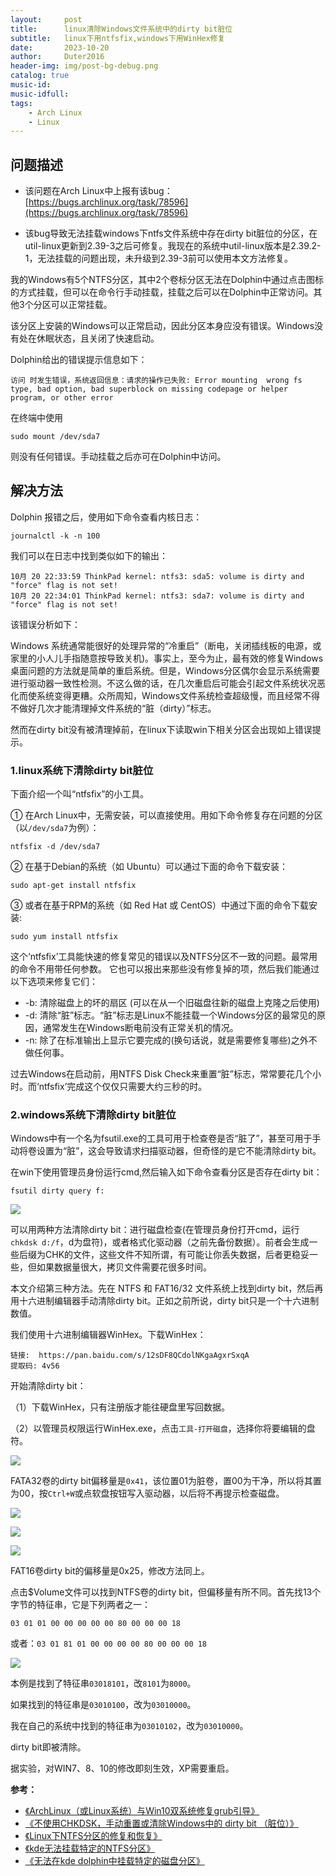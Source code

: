 ```yaml
---
layout:     post
title:      linux清除Windows文件系统中的dirty bit脏位
subtitle:   linux下用ntfsfix,windows下用WinHex修复
date:       2023-10-20
author:     Duter2016
header-img: img/post-bg-debug.png
catalog: true
music-id: 
music-idfull: 
tags:
    - Arch Linux
    - Linux
---
```



## 问题描述

* 该问题在Arch Linux中上报有该bug： [https://bugs.archlinux.org/task/78596](https://bugs.archlinux.org/task/78596)

* 该bug导致无法挂载windows下ntfs文件系统中存在dirty bit脏位的分区，在util-linux更新到2.39-3之后可修复。我现在的系统中util-linux版本是2.39.2-1，无法挂载的问题出现，未升级到2.39-3前可以使用本文方法修复。

我的Windows有5个NTFS分区，其中2个卷标分区无法在Dolphin中通过点击图标的方式挂载，但可以在命令行手动挂载，挂载之后可以在Dolphin中正常访问。其他3个分区可以正常挂载。

该分区上安装的Windows可以正常启动，因此分区本身应没有错误。Windows没有处在休眠状态，且关闭了快速启动。

Dolphin给出的错误提示信息如下：

`访问 时发生错误，系统返回信息：请求的操作已失败: Error mounting  wrong fs type, bad option, bad superblock on missing codepage or helper program, or other error`

在终端中使用

`sudo mount /dev/sda7`

则没有任何错误。手动挂载之后亦可在Dolphin中访问。

## 解决方法

Dolphin 报错之后，使用如下命令查看内核日志：

`journalctl -k -n 100`

我们可以在日志中找到类似如下的输出：

```
10月 20 22:33:59 ThinkPad kernel: ntfs3: sda5: volume is dirty and "force" flag is not set!
10月 20 22:34:01 ThinkPad kernel: ntfs3: sda7: volume is dirty and "force" flag is not set!
```
该错误分析如下：

Windows 系统通常能很好的处理异常的“冷重启”（断电，关闭插线板的电源，或家里的小人儿手指随意按导致关机)。事实上，至今为止，最有效的修复Windows桌面问题的方法就是简单的重启系统。但是，Windows分区偶尔会显示系统需要进行驱动器一致性检测。不这么做的话，在几次重启后可能会引起文件系统状况恶化而使系统变得更糟。众所周知，Windows文件系统检查超级慢，而且经常不得不做好几次才能清理掉文件系统的“脏（dirty）”标志。

然而在dirty bit没有被清理掉前，在linux下读取win下相关分区会出现如上错误提示。

### 1.linux系统下清除dirty bit脏位

下面介绍一个叫“ntfsfix”的小工具。

① 在Arch Linux中，无需安装，可以直接使用。用如下命令修复存在问题的分区（以`/dev/sda7`为例）：

`ntfsfix -d /dev/sda7`

② 在基于Debian的系统（如 Ubuntu）可以通过下面的命令下载安装：

`sudo apt-get install ntfsfix`

③ 或者在基于RPM的系统（如 Red Hat 或 CentOS）中通过下面的命令下载安装:

`sudo yum install ntfsfix`

这个‘ntfsfix’工具能快速的修复常见的错误以及NTFS分区不一致的问题。最常用的命令不用带任何参数。 它也可以报出来那些没有修复掉的项，然后我们能通过以下选项来修复它们：

* -b: 清除磁盘上的坏的扇区 (可以在从一个旧磁盘往新的磁盘上克隆之后使用)
* -d: 清除“脏”标志。“脏”标志是Linux不能挂载一个Windows分区的最常见的原因，通常发生在Windows断电前没有正常关机的情况。
* -n: 除了在标准输出上显示它要完成的(换句话说，就是需要修复哪些)之外不做任何事。

过去Windows在启动前，用NTFS Disk Check来重置“脏”标志，常常要花几个小时。而‘ntfsfix’完成这个仅仅只需要大约三秒的时。

### 2.windows系统下清除dirty bit脏位

Windows中有一个名为fsutil.exe的工具可用于检查卷是否“脏了”，甚至可用于手动将卷设置为“脏”，这会导致请求扫描驱动器，但奇怪的是它不能清除dirty bit。

在win下使用管理员身份运行cmd,然后输入如下命令查看分区是否存在dirty bit：

`fsutil dirty query f:`

![](https://cdn.jsdelivr.net/gh/Duter2016/GitNote-images/Images/2023/10/dirty-bit001.png)

可以用两种方法清除dirty bit：进行磁盘检查(在管理员身份打开cmd，运行`chkdsk d:/f`，d为盘符)，或者格式化驱动器（之前先备份数据）。前者会生成一些​ ​后缀为CHK的文件​​，这些文件不知所谓，有可能让你丢失数据，后者更稳妥一些，但如果数据量很大，拷贝文件需要花很多时间。

本文介绍第三种方法。先在 NTFS 和 FAT16/32 文件系统上找到dirty bit，然后再用十六进制编辑器手动清除dirty bit。正如之前所说，dirty bit只是一个十六进制数值。

我们使用十六进制编辑器WinHex。下载WinHex：

```
链接: ​ ​https://pan.baidu.com/s/12sDF8QCdolNKgaAgxrSxqA​​​​​​​​​​​​​​​​​
提取码: 4v56
```

开始清除dirty bit：

（1）下载WinHex，只有注册版才能往硬盘里写回数据。

（2）以管理员权限运行WinHex.exe，点击`工具-打开磁盘`，选择你将要编辑的盘符。

![](https://cdn.jsdelivr.net/gh/Duter2016/GitNote-images/Images/2023/10/dirty-bit002.png)

FATA32卷的dirty bit偏移量是`0x41`，该位置01为脏卷，置00为干净，所以将其置为00，按`Ctrl+W`或点软盘按钮写入驱动器，以后将不再提示检查磁盘。

![](https://cdn.jsdelivr.net/gh/Duter2016/GitNote-images/Images/2023/10/dirty-bit003.png)

![](https://cdn.jsdelivr.net/gh/Duter2016/GitNote-images/Images/2023/10/dirty-bit004.png)

![](https://cdn.jsdelivr.net/gh/Duter2016/GitNote-images/Images/2023/10/dirty-bit005.png)

FAT16卷dirty bit的偏移量是0x25，修改方法同上。

点击$Volume文件可以找到NTFS卷的dirty bit，但偏移量有所不同。首先找13个字节的特征串，它是下列两者之一：

`03 01 01 00 00 00 00 00 80 00 00 00 18`

或者：`03 01 81 01 00 00 00 00 80 00 00 00 18`

![](https://cdn.jsdelivr.net/gh/Duter2016/GitNote-images/Images/2023/10/dirty-bit006.png)

本例是找到了特征串`03018101`，改`8101`为`8000`。

如果找到的特征串是`03010100`，改为`03010000`。

我在自己的系统中找到的特征串为`03010102`，改为`03010000`。

dirty bit即被清除。

据实验，对WIN7、8、10的修改即刻生效，XP需要重启。

**参考：**
* [《ArchLinux（或Linux系统）与Win10双系统修复grub引导》](https://blog.csdn.net/lixiangITA/article/details/80545304)
* [《不使用CHKDSK，手动重置或清除Windows中的 dirty bit （脏位）》](https://blog.51cto.com/u_9843231/4844617)
* [《Linux下NTFS分区的修复和恢复》](https://github.com/LCTT/TranslateProject/blob/master/published/201310/NTFS%20Partition%20Repair%20and%20Recovery%20In%20Linux.md#L1)
* [《kde无法挂载特定的NTFS分区》](https://bbs.archlinuxcn.org/viewtopic.php?id=13801)
* [《无法在kde dolphin中挂载特定的磁盘分区》](https://bbs.archlinuxcn.org/viewtopic.php?id=13476)
